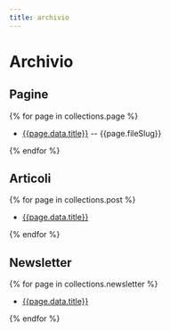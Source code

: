 ```yaml
---
title: archivio
---
```


# Archivio

## Pagine
{% for page in collections.page %}

- [{{page.data.title}}]({{page.url}}) -- {{page.fileSlug}}

{% endfor %}

## Articoli

{% for page in collections.post %}

- [{{page.data.title}}]({{page.url}})

{% endfor %}

## Newsletter

{% for page in collections.newsletter %}

- [{{page.data.title}}]({{page.url}})

{% endfor %}
